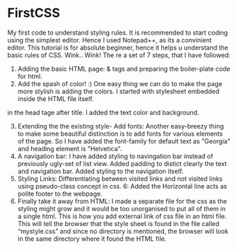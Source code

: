 # FirstCSS
My first code to understand styling rules.
It is recommended to start coding using the simplest editor. Hence I used Notepad++, as its a convinient editor.
This tutorial is for absolute beginner, hence it helps u understand the basic rules of CSS. Wink.. Wink!
The re a set of 7 steps, that I have followed:
1. Adding the basic HTML page: <head> & <body> tags and preparing the boiler-plate code for html.
2. Add the spash of color! :) One easy thing we can do to make the page more stylish is adding the colors. I started with stylesheet embedded inside the HTML file itself.
<style type="text/css"> </style> in the head tage after title. I added the text color and background.
3. Extending the the existing style- Add fonts: Another easy-breezy thing to make some beautiful distinction is to add fonts for various elements of the page. So I have added the font-family for default text as "Georgia" and heading element is "Helvetica".
4. A navigation bar: I have added styling to navingation bar instead of previously ugly-set of list view. Added padding to distict clearly the text and navigation bar. Added styling to the navigation itself.
5. Styling Links: Differentiating between visited links and not visited links using pseudo-class concept in css.
6: Added the Horizontal line acts as polite footer to the webpage.
7. Finally take it away from HTML: I made a separate file for the css as the styling might grow and it would be too unorganised to put all of them in a single html.
This is how you add external link of css file in an html file. <link rel="stylesheet" href="mystyle.css">
This will tell the browser that the style sheet is found in the file called “mystyle.css” and since no directory is mentioned, the browser will look in the same directory where it found the HTML file.
